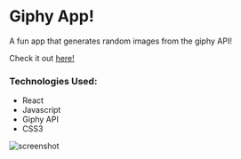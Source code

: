 # Giphy App!

A fun app that generates random images from the giphy API!

Check it out [here!](http://ballet-giphy.surge.sh/)

### Technologies Used:
* React
* Javascript
* Giphy API
* CSS3

![screenshot](https://imgur.com/a/52yee.png)




